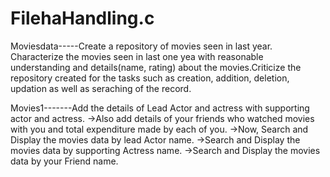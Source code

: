 # FilehaHandling.c

Moviesdata-----Create a repository of movies seen in last year.
Characterize the movies seen in last one yea with reasonable understanding and details(name, rating) about the movies.Criticize the repository created for the tasks such
as creation, addition, deletion, updation as well as seraching of the record.

Movies1-------Add the details of Lead Actor and actress with supporting actor and actress.
              ->Also add details of your friends who watched movies with you and total expenditure made by each of you.
              ->Now, Search and Display the movies data by lead Actor name.
              ->Search and Display the movies data by supporting Actress name.
              ->Search and Display the movies data by your Friend name.
